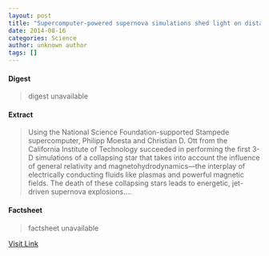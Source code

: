 ```yaml
---
layout: post
title: "Supercomputer-powered supernova simulations shed light on distant explosions"
date: 2014-08-16
categories: Science
author: unknown author
tags: []
---
```



#### Digest
>digest unavailable

#### Extract
>Using the National Science Foundation-supported Stampede supercomputer, Philipp Moesta and Christian D. Ott from the California Institute of Technology succeeded in performing the first 3-D simulations of a collapsing star that takes into account the influence of general relativity and magnetohydrodynamics—the interplay of electrically conducting fluids like plasmas and powerful magnetic fields. The death of these collapsing stars leads to energetic, jet-driven supernova explosions....

#### Factsheet
>factsheet unavailable

[Visit Link](http://phys.org/news323504713.html)


